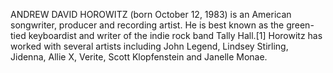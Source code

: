 ANDREW DAVID HOROWITZ (born October 12, 1983) is an American songwriter, producer and recording artist. He is best known as the green-tied keyboardist and writer of the indie rock band Tally Hall.[1] Horowitz has worked with several artists including John Legend, Lindsey Stirling, Jidenna, Allie X, Verite, Scott Klopfenstein and Janelle Monae.
